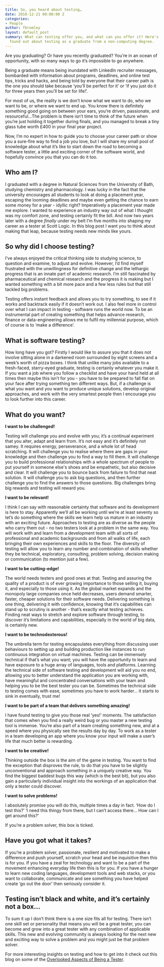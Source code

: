 ```yaml
---
title: So, you heard about testing…
date: 2018-12-21 00:00:00 Z
categories:
- People
author: fbromley
layout: default_post
summary: What can testing offer you, and what can you offer it? Here's what I have
  found out about testing as a graduate from a non-computing degree.
---
```


Are you graduating? Or have you recently graduated? You’re in an ocean of opportunity, with so many ways   to go it’s impossible to go anywhere. 

Being a graduate means being inundated with LinkedIn recruiter messages, bombarded with information about programs, deadlines, and online test tips, tricks and hacks, and being told by everyone that their career path is the one you should take because ‘you’ll be perfect for it’ or ‘if you just do it for three years then you’ll be set for life!’.

For most of us, the reality is we don’t know what we want to do, who we want to be, or where we want to end up. You know there is definitely something good going on between your ears, you’re driven, passionate, and resourceful…The problem is there isn’t time to think of the future when you’re just holding it together during finals, and you managed to break a tiny glass tube worth £400 in your final year project.

Now, I’m no expert in how to guide you to choose your career path or show you a sure-fire way to find a job you love, but I will share my small pool of knowledge about what it’s like to start down the road to becoming a software tester, a little and exciting corner of the software world, and hopefully convince you that you can do it too. 

## Who am I? 

I graduated with a degree in Natural Sciences from the University of Bath, studying chemistry and pharmacology. I was lucky in the fact that the university encourages all students to look at doing a placement year, escaping the looming deadlines and maybe even getting the chance to earn some money for a year - idyllic right? Imperatively a placement year made me explore. I wanted to experience an industry way out of what I thought was my comfort zone, and testing certainly fit the bill. And now two years later with a degree _finally_ under my belt I’m five months into shaping my career as a tester at Scott Logic. In this blog post I want you to think about making that leap, because testing needs new minds like yours.

## So why did I choose testing? 

I’ve always enjoyed the critical thinking side to studying science, to question and examine, to adjust and evolve. However, I’d find myself frustrated with the unwillingness for definitive change and the lethargic progress that is an innate part of academic research. I’m still fascinated by pharmaceutical and chemical research and the progress it is making but I wanted something with a bit more pace and a few less rules but that still tackled big problems.

Testing offers instant feedback and allows you to try something, to see if it works and backtrack easily if it doesn’t work out. I also feel more in control over what I can impact in testing - software runs the world now. To be an instrumental part of creating something that helps advance research, finance or data-engineering allows me to fulfil my millennial purpose, which of course is to ‘make a difference’. 
          
## What is software testing?

How long have you got? Firstly I would like to assure you that it does not involve sitting alone in a darkened room surrounded by eight screens and a week’s worth of pizza boxes. I think that unlike many jobs available to a fresh-faced, starry-eyed graduate, testing is certainly whatever you make it. If you want a job where you follow a checklist and have your hand held at all times then maybe this isn’t for you - you have to be prepared to fall flat on your face after trying something ten different ways. But, if a challenge is what you want and you want to produce unique solutions, develop original approaches, and work with the very smartest people then I encourage you to look further into this career.
  
## What do you want?
 
**I want to be challenged!**

Testing will challenge you and evolve with you; it’s a continual experiment that you alter, adapt and learn from. It’s not easy and it’s definitely not samey. It requires energy, perseverance, and a whole lot of head scratching. It will challenge you to realise where there are gaps in your knowledge and then challenge you to find a way to fill them. It will challenge you to build professional relationships with a whole spectrum of people to put yourself in someone else's shoes and be empathetic, but also decisive and clear. It will challenge you to bounce back from failure to find that neat solution. It will challenge you to ask big questions, and then further challenge you to find the answers to those questions. Big challenges bring big rewards and testing will reward you. 
 
**I want to be relevant!**
 
I think I can say with reasonable certainty that software and its development is here to stay. Apparently we’ll all be working until we’re at least seventy so let’s do something where the skills we learn help us mature in an industry with an exciting future. Approaches to testing are as diverse as the people who carry them out - no two testers look at a problem in the same way. You will work with and learn from a development team with all sorts of professional and academic backgrounds and from all walks of life,  each bringing their own experiences and skills to the floor. The diversity of testing will allow you to learn any number and combination of skills whether they be technical, exploratory, consulting, problem solving, decision making or communication (to mention just a few).

**I want to be cutting-edge!**

The world needs testers and good ones at that. Testing and assuring the quality of a product is of ever growing importance to those selling it, buying it, and especially to those using it. As the global market expands and the monopoly large companies once held decreases, users demand smarter, faster, cheaper solutions for their software needs. Delivering something is one thing, delivering it with confidence, knowing that it’s capabilities can stand up to scrutiny is another - that’s exactly what testing achieves. Finding neat ways to stretch and explore software through testing, to discover it’s limitations and capabilities, especially in the world of big data, is certainly new. 
  
**I want to be technodexterous!**

The umbrella term for testing encapsulates everything from discussing user behaviours to setting up and building production like instances to run continuous integration on virtual machines. Testing can be immensely technical if that’s what you want; you will have the opportunity to learn and have exposure to a huge array of languages, tools and platforms. Learning the technical side of software testing and development will aid you no end, allowing you to better understand the application you are working with, have meaningful and concentrated conversations with your team and helping you to be the best tester you can be. Sometimes the technical side to testing comes with ease, sometimes you have to work harder… it starts to sink in eventually, trust me!
  
**I want to be part of a team that delivers something amazing!**

I have found testing to give you those real ‘yes!’ moments. The satisfaction that comes when you find a really weird bug or you master a new testing tool is immense. You’re also part of a team creating something new, and at a speed where you physically see the results day by day. To work as a tester in a team developing an app where you know your input will make a user’s life that much better is rewarding. 

**I want to be creative!**

Thinking outside the box is the aim of the game in testing. You want to find the exception that disproves the rule, to do that you have to be slightly unconventional and approach something in a uniquely creative way. You find the biggest baddest bugs this way (which is the best bit), but you also gain a particularly individual insight into the workings of an application that only a tester could discover.
 
**I want to solve problems!**

I absolutely promise you will do this, multiple times a day in fact. ‘How do I test this?’ ‘I need this thingy from there, but I can’t access there… How can I get around this?’

If you’re a problem solver, this box is ticked. 
   
## Have you got what it takes?

If you’re a problem solver, passionate, resilient and motivated to make a difference and push yourself, scratch your head and be inquisitive then this is for you. If you have a zeal for technology and want to be a part of the movement enhancing everyday life then this is for you. If you have a hunger to learn new coding languages, development tools and web stacks, or you want to collaborate, communicate and see something you have helped create ‘go out the door’ then seriously consider it.
 
## Testing isn’t black and white, and it’s certainly not a box… 

To sum it up I don’t think there is a one size fits all for testing. There isn’t one skill set or personality that means you will be a great tester, you can become and grow into a great tester with any combination of applicable skills. This new and evolving community is always looking for the next new and exciting way to solve a problem and you might just be that problem solver. 
 
  
   
    

For more interesting insights on testing and how to get into it check out this blog on some of the
[Overlooked Aspects of Being a Tester](https://blog.scottlogic.com/2018/04/20/overlooked-aspects-of-being-a-tester.html).
